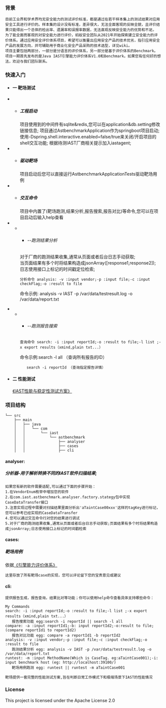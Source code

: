 ### 背景
    目前工业界和学术界均无安全能力的测试评价标准，都是通过在若干样本集上的测试结果对应用安全工具进行评价的。样本集的设计没有标准，差异很大，无法全面客观的反映全貌，且评价结果只能得出一个总体的检出率、遗漏率和误报率数据，无法直观反映安全能力的优势和不足。
    为了能全面而客观的对安全能力进行评价，蚂蚁安全团队从2021年开始探索建立安全能力的评价体系。通过应用安全评价体系项目，希望可以衡量出应用安全产品的技术优劣，指引应用安全产品的发展方向，并可辅助用于商业化安全产品采购的技术选型，详见wiki。
    项目主要包括两部分，一部分是分语言的评价体系，另一部分是基于评价体系的Benchmark。项目一期首先发布的是Java IAST引擎能力评价体系V1.0和Benchmark。如果您有任何好的想法，欢迎与我们团队联系。
### 快速入门
- #### 一 靶场测试
- - ##### 工程启动
    项目使用到的中间件有sqlite&redis,您可以在application&db.setting修改链接信息;
    项目通过AstbenchmarkApplication作为springboot项目启动;
    使用-Dspring.shell.interactive.enabled=false/true来关闭/开启项目的shell交互功能;
    根据待测IAST厂商相关提示加入iastagent;

- - ##### 驱动靶场
    项目启动后您可以直接运行AstbenchmarkApplicationTests驱动靶场用例
- - ##### 交互命令
    项目中内置了(靶场跑测,结果分析,报告搜索,报告对比)等命令,您可以在项目启动后输入help查看
- - - ###### --跑测结果分析
    对于厂商的跑测结果收集,通常从页面或者后台日志手动获取;  
    当页面结果有多个时将结果构造成jsonArray([response1,response2]);  
    日志使用接口上标记的时间戳定位检索;

    ```分析命令 analysis: -v :input vendor;-p :input file;-c :input checkFlag;-o :result to file```

    命令示例: analysis -v IAST -p /var/data/testresult.log -o /var/data/report.txt
- - - ###### --跑测报告搜索
    ```查询命令 search: -i :input reportId;-o :result to file;-l list ;-x export results（xmind,plain txt...）```

    命令示例:search -l all （查询所有报告的ID）

           search -i reportId （查询指定报告详情）
- #### 二 性能测试
   [《IAST性能与稳定性测试方案》](https://github.com/alipay/ant-application-security-testing-benchmark/wiki/IAST%E6%80%A7%E8%83%BD%E4%B8%8E%E7%A8%B3%E5%AE%9A%E6%80%A7%E6%B5%8B%E8%AF%95%E6%96%B9%E6%A1%88)



### 项目结构
```
└── src
    ├── main
    │   ├── java
    │   │   └── com
    │   │       └── iast
    │   │           └── astbenchmark
    │   │               ├── analyser   
    │   │               ├── cases
    │   │               ├── cli      
```
#### analyser:
##### 分析器-用于解析转换不同的IAST软件扫描结果;
    如果您有新的软件需要适配,可以通过下面的步骤开始：
    1.在VendorEnum枚举中增加您的软件
    2.在com.iast.astbenchmark.analyser.factory.stategy包中实现CaseDataTransfer接口
    3.注意实现过程中需要对扫描结果里面分析出'aTaintCase00xxx'这样的tagKey进行标记，您可以参考已经实现的CaseDataTransfer
    4.您可以通过交互命令行对您的结果进行调试
    5.对于厂商的跑测结果收集,通常从页面或者后台日志手动获取;页面结果有多个时将结果构造成jsonArray;日志使用接口上标记的时间戳检索
#### cases:
##### 靶场用例
依据[《引擎能力评价体系》](https://github.com/alipay/ant-application-security-testing-benchmark/wiki/Java-IAST%E5%BC%95%E6%93%8E%E8%83%BD%E5%8A%9B%E8%AF%84%E4%BB%B7%E4%BD%93%E7%B3%BB)

    这里存放了所有靶场case的实现，您可以评论留下您的宝贵意见或建议
#### cli:
    提供报告生成，报告查询，结果比对等功能；你可以使用help命令查看具体支持哪些命令：
```
My Commands
search: -i :input reportId;-o :result to file;-l list ;-x export results（xmind,plain txt...）
   报告搜索功能 egg:search -i reportId || search -l all
compare: -a :input reportId1;-b: input reportId2;-o:result to file;  (compare reportId1 to reportId2)
   报告对比功能 egg: compare -a reportId1 -b reportId2
analysis: -v :input vendor;-p :input file;-c :input checkFlag;-o :result to file
   跑测结果分析 egg: analysis -v IAST -p /var/data/testresult.log -o /var/data/report.txt
runtest: -m :input MethodName(Which is CaseTag. eg:aTaintCase001);-i: input benchmark host (eg: http://localhost:39100/)
   靶场用例跑测 egg: runtest || runtest -m aTaintCase001
```

    靶场提供一套完整的性能测试方案,旨在判断日常工作模式下和极端场景下IAST的性能情况
### License
This project is licensed under the Apache License 2.0
